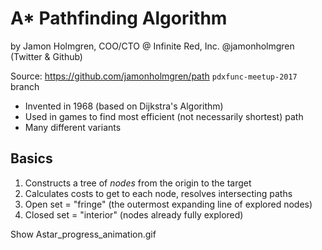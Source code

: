 # A* Pathfinding Algorithm

by Jamon Holmgren, COO/CTO @ Infinite Red, Inc.
@jamonholmgren (Twitter & Github)

Source: https://github.com/jamonholmgren/path
`pdxfunc-meetup-2017` branch

* Invented in 1968 (based on Dijkstra's Algorithm)
* Used in games to find most efficient (not necessarily shortest) path
* Many different variants

## Basics

1. Constructs a tree of _nodes_ from the origin to the target
2. Calculates costs to get to each node, resolves intersecting paths
3. Open set = "fringe" (the outermost expanding line of explored nodes)
4. Closed set = "interior" (nodes already fully explored)

Show Astar_progress_animation.gif
